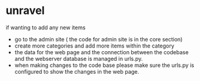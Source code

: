# unravel
if wanting to add any new items
- go to the admin site ( the code for admin site is in the core section)
- create more categories and add more items within the category 
- the data for the web page and the connection between the codebase and the webserver database is managed in urls.py. 
- when making changes to the code base please make sure the urls.py is configured to show the changes in the web page.